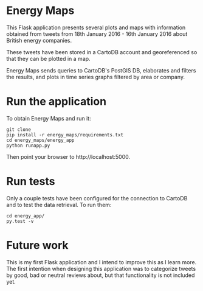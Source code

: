 
# Energy Maps
This Flask application presents several plots and maps with information
obtained from tweets from 18th January 2016 - 16th January 2016 about British
energy companies.

These tweets have been stored in a CartoDB account and georeferenced so that
they can be plotted in a map.

Energy Maps sends queries to CartoDB's PostGIS DB, elaborates and filters the
results, and plots in time series graphs filtered by area or company.

# Run the application
To obtain Energy Maps and run it:

```
git clone
pip install -r energy_maps/requirements.txt
cd energy_maps/energy_app
python runapp.py
```

Then point your browser to http://localhost:5000.


# Run tests
Only a couple tests have been configured for the connection to CartoDB and to
test the data retrieval. To run them:

```
cd energy_app/
py.test -v
```

# Future work
This is my first Flask application and I intend to improve this as I learn more.
The first intention when designing this application was to categorize tweets
by good, bad or neutral reviews about, but that functionality is not included
yet.
